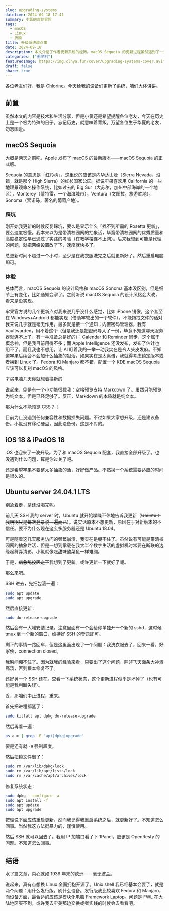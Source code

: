 ```yaml
---
slug: upgrading-systems
datetime: 2024-09-18 17:41
summary: 小氯的奇妙冒险
tags:
  - macOS
  - Linux
  - 折腾
title: 升级系统那点事
date: 2024-09-18
description: 本文介绍了作者更新系统的经历。macOS Sequoia 的更新过程虽然遇到了一些问题，但新功能如 Markdown 预览对其有帮助。接着，作者提到了 iOS 18 和 iPadOS 18 的顺利升级，期待苹果能够专注于产品体验的优化。随后，作者讲述了 Ubuntu Server 24.04.1 LTS 的更新经历，解决了 SSH 连接中断的问题。最后，作者表达了对全面拥抱开源的兴趣，尤其是 Fedora 和 Manjaro 发行版，以及 Framework Laptop 的潜在购买计划。
categories: ["图灵机"]
featuredImage: https://img.clnya.fun/cover/upgrading-systems-cover.avif
draft: false
share: true
---
```


各位老友们好，我是 Chlorine。今天给我的设备们更新了系统，咱们大体讲讲。

## 前置

虽然本文的内容是技术和生活分享，但是小氯还是希望提醒各位老友，今天在历史上是一个极为特殊的日子。忘记历史，就意味着背叛。万望各位生于华夏的老友，勿忘国耻。

## macOS Sequoia

大概是两天之前吧，Apple 发布了 macOS 的最新版本——macOS Sequoia 的正式版。

Sequoia 的意思是「红杉树」，这里说的应该是内华达山脉（Sierra Nevada，没错，就是那个 High Sierra）的红杉国家公园。据说牢果喜欢用 California 的一些地理景观命名操作系统，比如过去的 Big Sur（大苏尔，加州中部海岸的一个地区），Monterey（蒙特雷，一个海滨城市），Ventura（文图拉，旅游胜地），Sonoma（索诺马，著名的葡萄产地）。

### 踩坑

刚开始我更新的时候反复踩坑，要么是显示什么「找不到所需的 Rosetta 更新」，要么速度极慢。我本来以为是带清校园网的抽象活，毕竟带清校园网的优秀质量和高度稳定性早已通过了实践的考验（在教学楼连不上网）。后来我想到可能是代理的问题，就把网络设置改了下，速度就快多了。

总更新时间不超过一个小时，至少是在我衣服洗完之后就更新好了。然后重启电脑即可。

### 体验

总体而言，macOS Sequoia 的设计风格和 macOS Sonoma 基本没区别，但是细节上有变化，比如通知变窄了。之前听说 macOS Sequoia 的设计风格会大改，看来是没实现。

牢果官方说的几个更新点对我来说几乎没什么感觉，比如 iPhone 镜像，这个甚至在 Windows+Android 都能实现（借助牢软出的一个软件），不能拖拽文件的话对我来说几乎就是毫无作用，最多就是接一个通知；内置密码管理器，我有 Vaultwarden，用不着这个（但是我还是把密码导入了一份，毕竟不知道哪天服务器就连不上了，有一手准备总是好的）；Calendar 和 Reminder 同步，这个属于概念神，但是我目前用得不多；而 Apple Intelligence 还没发布，发布了估计也用不了。而且我也不想用，让 AI 盯着我的一举一动我实在是令人头皮发麻。不知道牢果后续会不会加什么抽象的狠活，如果实在是太离谱，我就得考虑锁定版本或者换到 Linux 了。Fedora 和 Manjaro 都不错，配置一个 KDE macOS Sequoia 应该可以复刻 macOS 的风格。

~~才买电脑几天你就想着换新的~~

说起来，倒是有一个小功能很戳我：空格预览支持 Markdown 了。虽然只能预览为纯文本，但是已经足够了。反正，Markdown 的本质就是纯文本。

~~那为什么不能预览 CSS？！~~

目前为止没遇到任何兼容性和数据损失问题。不过如果大家想升级，还是建议备份。小氯没有移动硬盘，因此没备份，这是不对的。

## iOS 18 & iPadOS 18

iOS 也迎来了一波升级。为了和 macOS Sequoia 配套，我直接全部升级了。也没遇到什么问题，算是你过关了吧。

还是希望牢果不要整太多抽象的活，好好做产品。不然换一个系统需要适应的时间是很久的。

## Ubuntu server 24.04.1 LTS

别急着走，茶还没喝完呢。

前几天 SSH 我的 server 时，Ubuntu 就开始喋喋不休地告诉我更新（~~Ubuntu：我明明只是每次登录说一遍而已~~）。说实话原本不想更新，原因在于对新版本的不信任。要不为什么现在这么多服务器还是 Ubuntu 18.04。

可是随着这几天服务访问的频繁崩溃，我实在是绷不住了。虽然说有可能是带清校园网的抽象烂活，但是一想到承载在我大半个数字生活的虚拟机时常要在断联的边缘起舞弄清影，小氯就像吃甜味酸菜鱼一样难绷。

于是，~~病急乱投医之下~~我想到了更新。或许更新一下就好了呢。

那么来吧。

SSH 进去，先把包滚一遍：

```bash
sudo apt update
sudo apt upgrade
```

然后直接更新：

```bash
sudo do-release-upgrade
```

然后会有一大堆安装记录。注意里面有一个会给你单独开一个新的 sshd，这时候 tmux 到一个新的窗口，维持好 SSH 的登录即可。

剩下的事情一路回车，但是这里面出现了一个问题：我洗衣服去了，回来一看，好家伙，connection closed。

我瞬间绷不住了。因为就我的经验来看，只要出了这个问题，除非飞天面条大神洒高汤，否则根本修复不了。

还好另一个 SSH 还在。查看一下系统状态，这个更新进程似乎是坏掉了（也有可能是我判断失误）。

妥，那咱们中止进程，重来。

首先把进程都鲨了：

```bash
sudo killall apt dpkg do-release-upgrade
```

然后再看一遍：

```bash
ps aux | grep -E 'apt|dpkg|upgrade'
```

要是还有就 `-9` 强制超度。

然后把锁文件删了：

```bash
sudo rm /var/lib/dpkg/lock
sudo rm /var/lib/apt/lists/lock
sudo rm /var/cache/apt/archives/lock
```

修复系统状态：

```bash
sudo dpkg --configure -a
sudo apt install -f
sudo apt update
sudo apt upgrade
```

按理说下面应该重启更新，然而我记得我重启系统之后，就更新好了。不知道怎么回事。当然我这方法挺暴力的，谨慎使用。

然后 SSH 就可以回去了。我用 IP 加端口看了下 1Panel，应该是 OpenResty 的问题。不知道怎么回事。

## 结语

水了篇文章，内心就如 1939 年末的欧洲——毫无波兰。

说起来，真有点想换 Linux 全面拥抱开源了。Unix shell 我已经基本会耍了，就是两个问题：用什么发行版，刷什么设备。发行版我比较喜欢 Fedora 和 Manjaro，而设备方面，最合适的应该是模块化电脑 Framework Laptop。问题是 FWL 在大陆地区买不到，或许我去牢美那边交换或者实践的时候会去看看吧。
